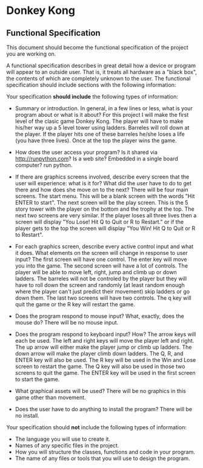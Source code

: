 # Donkey Kong



## Functional Specification

This document should become the functional specification of the project you are working on.

A functional specification describes in great detail how a device or program will appear to an
outside user. That is, it treats all hardware as a "black box", the contents of which are completely
unknown to the user. The functional specification should include sections with the following information:

Your specification **should include** the following types of information:


* Summary or introduction. In general, in a few lines or less, what is your program about or what is it about?
    For this project I will make the first level of the clasic game Donkey Kong. The player will have to make his/her way up a 5 level tower using ladders. Barreles will roll down at the player. If the player hits one of these barreles he/she loses a life (you have three lives). Once at the top the player wins the game.

* How does the user access your program? Is it shared via http://runpython.com? Is a web site? Embedded in 
  a single board computer? 
  run python.

* If there are graphics screens involved, describe every screen that the user will experience: what is it for? 
    What did the user have to do to get there and how does she move on to the next?
 There will be four main screens. The start menu. This will be a blank screen with the words "Hit ENTER to start". The next screen will be the play screen. This is the 5 story tower with the player on the bottom and the trophy at the top. The next two screens are very similar. If the player loses all three lives then a screen will display "You Lose! Hit Q to Quit or R to Restart." or if the player gets to the top the screen will display "You Win! Hit Q to Quit or R to Restart". 

* For each graphics screen, describe every active control input and what it does. What elements on the screen will
  change in response to user input?
    The first screen will have one control. The enter key will move you into the game. The second screen will have a lot of controls. The player will be able to move left, right, jump and climb up or down ladders. The barreles will not be controled by the player but they will have to roll down the screen and randomly (at least random enough where the player can't just predict their movement) skip ladders or go down them. The last two screens will have two controls. The q key will quit the game or the R key will restart the game.

* Does the program respond to mouse input? What, exactly, does the mouse do?
  There will be no mouse input.

* Does the program respond to keyboard input? How?
  The arrow keys will each be used. The left and right keys will move the player left and right. The up arrow will either make the player jump or climb up ladders. The down arrow will make the player climb down ladders. The Q, R, and ENTER key will also be used. The R key will be used in the Win and Lose screen to restart the game. The Q key will also be used in those two screens to quit the game. The ENTER key will be used in the first screen to start the game.

* What graphical assets will be used?
 There will be no graphics in this game other than movement.

* Does the user have to do anything to install the program?
  There will be no install.

Your specification should **not** include the following types of information:

* The language you will use to create it.
* Names of any specific files in the project.
* How you will structure the classes, functions and code in your program.
* The name of any files or tools that you will use to design the program.
